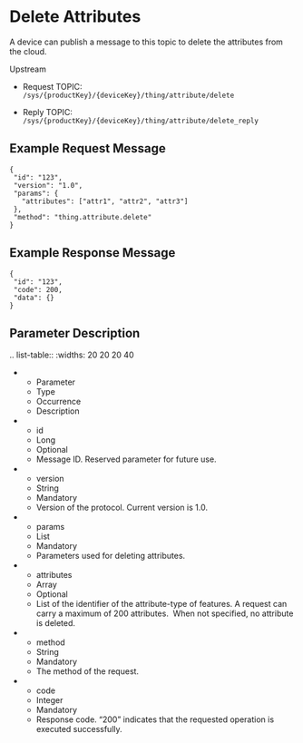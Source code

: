 # Delete Attributes

A device can publish a message to this topic to delete the attributes from the cloud.

Upstream
- Request TOPIC: `/sys/{productKey}/{deviceKey}/thing/attribute/delete`

- Reply TOPIC: `/sys/{productKey}/{deviceKey}/thing/attribute/delete_reply`

## Example Request Message

```
{
 "id": "123",
 "version": "1.0",
 "params": {
   "attributes": ["attr1", "attr2", "attr3"]
 },
 "method": "thing.attribute.delete"
}

```

## Example Response Message

```
{
 "id": "123",
 "code": 200,
 "data": {}
}

```

## Parameter Description

.. list-table::
   :widths: 20 20 20 40

   * - Parameter
     - Type
     - Occurrence
     - Description
   * - id
     - Long
     - Optional
     - Message ID. Reserved parameter for future use.
   * - version
     - String
     - Mandatory
     - Version of the protocol. Current version is 1.0.
   * - params
     - List
     - Mandatory
     - Parameters used for deleting attributes.
   * - attributes
     - Array
     - Optional
     - List of the identifier of the attribute-type of features. A request can carry a maximum of 200 attributes.
       When not specified, no attribute is deleted.
   * - method
     - String
     - Mandatory
     - The method of the request.
   * - code
     - Integer
     - Mandatory
     - Response code. &ldquo;200&rdquo; indicates that the requested operation is executed successfully.

<!--end-->
